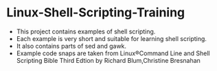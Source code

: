 # Linux-Shell-Scripting-Training

- This project contains examples of shell scripting.
- Each example is very short and suitable for learning shell scripting.
- It also contains parts of sed and gawk.
- Example code snaps are taken from Linux®Command Line and Shell Scripting Bible Third Edtion by Richard Blum,Christine Bresnahan


